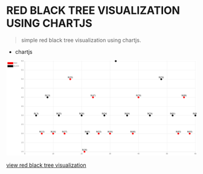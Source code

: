 # RED BLACK TREE VISUALIZATION USING CHARTJS

> simple red black tree visualization using chartjs.

 - chartjs

![visualization](visualization.png)

[view red black tree visualization](https://iticworld.github.io/portfolio/red-black-tree-visualization/index.html)
